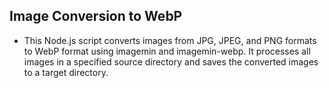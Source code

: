## Image Conversion to WebP
* This Node.js script converts images from JPG, JPEG, and PNG formats to WebP format using imagemin and imagemin-webp. It processes all images in a specified source directory and saves the converted images to a target directory.
